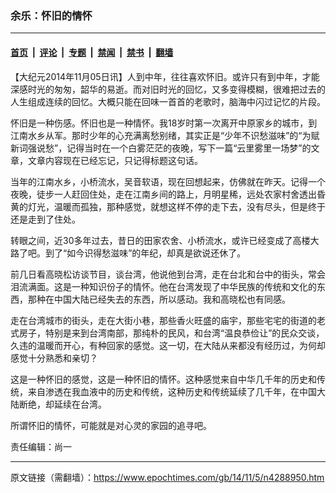 ### 余乐：怀旧的情怀

---

#### [首页](../../../..?n4288950) &nbsp;|&nbsp; [评论](../../../../../epoch-comment?n4288950) &nbsp;|&nbsp; [专题](../../../../../epoch-special?n4288950) &nbsp;|&nbsp; [禁闻](../../../../../epoch-news?n4288950) &nbsp;|&nbsp; [禁书](../../../../../books?n4288950) &nbsp;|&nbsp; [翻墙](https://github.com/gfw-breaker/nogfw/blob/master/README.md?n4288950)


<div class="post_content" id="artbody" itemprop="articleBody">
 <!-- article content begin -->
 <p>
  【大纪元2014年11月05日讯】人到中年，往往喜欢怀旧。或许只有到中年，才能深感时光的匆匆，韶华的易逝。而对旧时光的回忆，又多变得模糊，很难把过去的人生组成连续的回忆。大概只能在回味一首首的老歌时，脑海中闪过记忆的片段。
 </p>
 <p>
  怀旧是一种伤感。怀旧也是一种情怀。我18岁时第一次离开中原家乡的城市，到江南水乡从军。那时少年的心充满离愁别绪，其实正是“少年不识愁滋味”的“为赋新词强说愁”，记得当时在一个白雾茫茫的夜晚，写下一篇“云里雾里一场梦”的文章，文章内容现在已经忘记，只记得标题这句话。
 </p>
 <p>
  当年的江南水乡，小桥流水，吴音软语，现在回想起来，仿佛就在昨天。记得一个夜晚，徒步一人赶回住处，走在江南乡间的路上，月明星稀，远处农家村舍透出昏黄的灯光，温暖而孤独，那种感觉，就想这样不停的走下去，没有尽头，但是终于还是走到了住处。
 </p>
 <p>
  转眼之间，近30多年过去，昔日的田家农舍、小桥流水，或许已经变成了高楼大路了吧。到了“如今识得愁滋味”的年纪，却真是欲说还休了。
 </p>
 <p>
  前几日看高晓松访谈节目，谈台湾，他说他到台湾，走在台北和台中的街头，常会泪流满面。这是一种知识份子的情怀。他在台湾发现了中华民族的传统和文化的东西，那种在中国大陆已经失去的东西，所以感动。我和高晓松也有同感。
 </p>
 <p>
  走在台湾城市的街头，走在大街小巷，那些香火旺盛的庙宇，那些宅宅的街道的老式房子，特别是来到台湾南部，那纯朴的民风，和台湾“温良恭俭让”的民众交谈，久违的温暖而开心，有种回家的感觉。这一切，在大陆从来都没有经历过，为何却感觉十分熟悉和亲切？
 </p>
 <p>
  这是一种怀旧的感觉，这是一种怀旧的情怀。这种感觉来自中华几千年的历史和传统，来自渗透在我血液中的历史和传统，这种历史和传统延续了几千年，在中国大陆断绝，却延续在台湾。
 </p>
 <p>
  所谓怀旧的情怀，可能就是对心灵的家园的追寻吧。
 </p>
 <p>
  责任编辑：尚一
 </p>
 <p>
  <!-- article content end -->
  <div id="below_article_ad">
  </div>
 </p>
</div>


---

原文链接（需翻墙）：https://www.epochtimes.com/gb/14/11/5/n4288950.htm